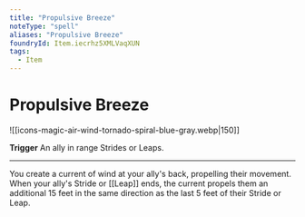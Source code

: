 ```yaml
---
title: "Propulsive Breeze"
noteType: "spell"
aliases: "Propulsive Breeze"
foundryId: Item.iecrhz5XMLVaqXUN
tags:
  - Item
---
```


# Propulsive Breeze
![[icons-magic-air-wind-tornado-spiral-blue-gray.webp|150]]

**Trigger** An ally in range Strides or Leaps.

* * *

You create a current of wind at your ally's back, propelling their movement. When your ally's Stride or [[Leap]] ends, the current propels them an additional 15 feet in the same direction as the last 5 feet of their Stride or Leap.
